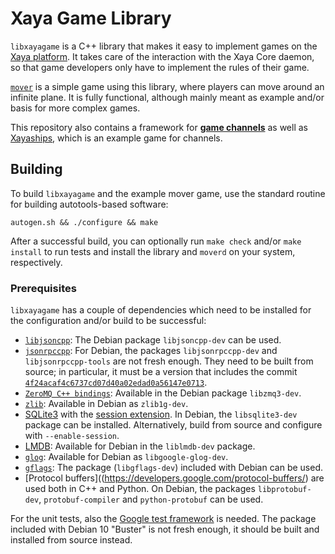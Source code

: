 # Xaya Game Library

`libxayagame` is a C++ library that makes it easy to implement games on the
[Xaya platform](https://xaya.io/).  It takes care of the interaction with
the Xaya Core daemon, so that game developers only have to implement the
rules of their game.

[`mover`](mover/README.md) is a simple game using this library, where players
can move around an infinite plane.  It is fully functional, although mainly
meant as example and/or basis for more complex games.

This repository also contains a framework for [**game
channels**](http://www.ledgerjournal.org/ojs/index.php/ledger/article/view/15)
as well as [Xayaships](ships/README.md), which is an example game for
channels.

## Building

To build `libxayagame` and the example mover game, use the standard routine
for building autotools-based software:

```autogen.sh && ./configure && make```

After a successful build, you can optionally run `make check` and/or
`make install` to run tests and install the library and `moverd` on
your system, respectively.

### Prerequisites

`libxayagame` has a couple of dependencies which need to be installed
for the configuration and/or build to be successful:

- [`libjsoncpp`](https://github.com/open-source-parsers/jsoncpp):
  The Debian package `libjsoncpp-dev` can be used.
- [`jsonrpccpp`](https://github.com/cinemast/libjson-rpc-cpp/):
  For Debian, the packages `libjsonrpccpp-dev` and `libjsonrpccpp-tools`
  are not fresh enough.  They need to be built from source;
  in particular, it must be a version that includes the commit
  [`4f24acaf4c6737cd07d40a02edad0a56147e0713`](https://github.com/cinemast/libjson-rpc-cpp/commit/4f24acaf4c6737cd07d40a02edad0a56147e0713).
- [`ZeroMQ C++ bindings`](http://zeromq.org/bindings:cpp):
  Available in the Debian package `libzmq3-dev`.
- [`zlib`](https://zlib.net):
  Available in Debian as `zlib1g-dev`.
- [SQLite3](https://www.sqlite.org/) with the
  [session extension](https://www.sqlite.org/sessionintro.html).
  In Debian, the `libsqlite3-dev` package can be installed.
  Alternatively, build from source and configure with `--enable-session`.
- [LMDB](https://symas.com/lmdb):  Available for Debian in the
  `liblmdb-dev` package.
- [`glog`](https://github.com/google/glog):
  Available for Debian as `libgoogle-glog-dev`.
- [`gflags`](https://github.com/gflags/gflags):
  The package (`libgflags-dev`) included with Debian can be used.
- [Protocol buffers]((https://developers.google.com/protocol-buffers/)
  are used both in C++ and Python.  On Debian, the packages
  `libprotobuf-dev`, `protobuf-compiler` and `python-protobuf` can be used.

For the unit tests, also the
[Google test framework](https://github.com/google/googletest) is needed.
The package included with Debian 10 "Buster" is not fresh enough,
it should be built and installed from source instead.
